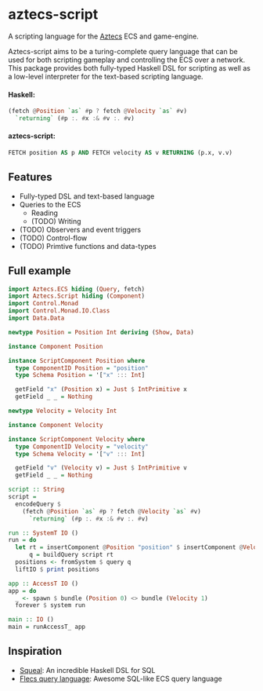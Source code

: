 # aztecs-script

A scripting language for the [Aztecs](https://github.com/aztecs-hs/aztecs) ECS and game-engine.

Aztecs-script aims to be a turing-complete query language that can be used
for both scripting gameplay and controlling the ECS over a network.
This package provides both fully-typed Haskell DSL for scripting as well as a low-level interpreter for the text-based scripting language.

#### Haskell:

```hs
(fetch @Position `as` #p ? fetch @Velocity `as` #v)
  `returning` (#p :. #x :& #v :. #v)
```

#### aztecs-script:

```sql
FETCH position AS p AND FETCH velocity AS v RETURNING (p.x, v.v)
```

## Features

- Fully-typed DSL and text-based language
- Queries to the ECS
  - Reading
  - (TODO) Writing
- (TODO) Observers and event triggers
- (TODO) Control-flow
- (TODO) Primtive functions and data-types

## Full example

```hs
import Aztecs.ECS hiding (Query, fetch)
import Aztecs.Script hiding (Component)
import Control.Monad
import Control.Monad.IO.Class
import Data.Data

newtype Position = Position Int deriving (Show, Data)

instance Component Position

instance ScriptComponent Position where
  type ComponentID Position = "position"
  type Schema Position = '["x" ::: Int]

  getField "x" (Position x) = Just $ IntPrimitive x
  getField _ _ = Nothing

newtype Velocity = Velocity Int

instance Component Velocity

instance ScriptComponent Velocity where
  type ComponentID Velocity = "velocity"
  type Schema Velocity = '["v" ::: Int]

  getField "v" (Velocity v) = Just $ IntPrimitive v
  getField _ _ = Nothing

script :: String
script =
  encodeQuery $
    (fetch @Position `as` #p ? fetch @Velocity `as` #v)
      `returning` (#p :. #x :& #v :. #v)

run :: SystemT IO ()
run = do
  let rt = insertComponent @Position "position" $ insertComponent @Velocity "velocity" mempty
      q = buildQuery script rt
  positions <- fromSystem $ query q
  liftIO $ print positions

app :: AccessT IO ()
app = do
  _ <- spawn $ bundle (Position 0) <> bundle (Velocity 1)
  forever $ system run

main :: IO ()
main = runAccessT_ app
```

## Inspiration

- [Squeal](https://github.com/morphismtech/squeal): An incredible Haskell DSL for SQL
- [Flecs query language](https://github.com/SanderMertens/flecs/blob/master/docs/FlecsQueryLanguage.md):
  Awesome SQL-like ECS query language
